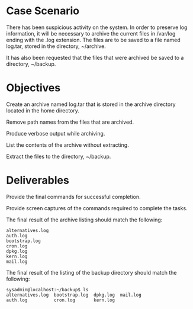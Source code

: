 # Case Scenario
There has been suspicious activity on the system. In order to preserve log information, it will be necessary to archive the current files in /var/log ending with the .log extension. The files are to be saved to a file named log.tar, stored in the directory, ~/archive.

It has also been requested that the files that were archived be saved to a directory, ~/backup.

# Objectives
Create an archive named log.tar that is stored in the archive directory located in the home directory.

Remove path names from the files that are archived.

Produce verbose output while archiving.

List the contents of the archive without extracting.

Extract the files to the directory, ~/backup.

# Deliverables
Provide the final commands for successful completion.

Provide screen captures of the commands required to complete the tasks.

The final result of the archive listing should match the following:

```
alternatives.log
auth.log
bootstrap.log
cron.log
dpkg.log
kern.log
mail.log
```
The final result of the listing of the backup directory should match the following:
```
sysadmin@localhost:~/backup$ ls
alternatives.log  bootstrap.log  dpkg.log  mail.log
auth.log          cron.log       kern.log
```
